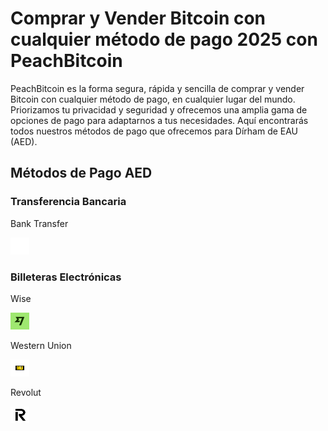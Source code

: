 <body class="payment-methods-page">

# Comprar y Vender Bitcoin con cualquier método de pago 2025 con PeachBitcoin

PeachBitcoin es la forma segura, rápida y sencilla de comprar y vender Bitcoin con cualquier método de pago, en cualquier lugar del mundo. Priorizamos tu privacidad y seguridad y ofrecemos una amplia gama de opciones de pago para adaptarnos a tus necesidades. Aquí encontrarás todos nuestros métodos de pago que ofrecemos para Dírham de EAU (AED).

## Métodos de Pago AED

### Transferencia Bancaria

<div class="payment-grid">
    <div class="payment-grid-item">
        <p>Bank Transfer</p> 
        <img src="/img/faq/logoimg/blank.png" width="30px" height="27px" alt="Comprar bitcoin con bank transfer, Vender bitcoin con bank transfer">
    </div>
</div>

### Billeteras Electrónicas

<div class="payment-grid">
    <div class="payment-grid-item">
        <p>Wise</p> 
        <img src="/img/faq/logoimg/wise.png" width="30px" height="27px" alt="Comprar bitcoin con Wise, Vender bitcoin con Wise">
    </div>
    <div class="payment-grid-item">
        <p>Western Union</p> 
        <img src="/img/faq/logoimg/westernunion.png" width="30px" height="27px" alt="Comprar bitcoin con Western Union, Vender bitcoin con Western Union">
    </div>
        <div class="payment-grid-item">
        <p>Revolut</p> 
        <img src="/img/faq/logoimg/revolut.png" width="30px" height="27px" alt="Comprar bitcoin con Revolut, Vender bitcoin con Revolut">
    </div>
</div>

</body>
